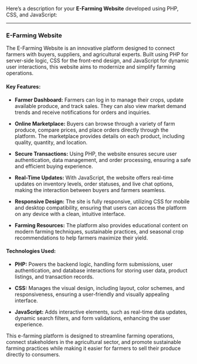 Here’s a description for your **E-Farming Website** developed using PHP, CSS, and JavaScript:

---

### **E-Farming Website**

The E-Farming Website is an innovative platform designed to connect farmers with buyers, suppliers, and agricultural experts. Built using PHP for server-side logic, CSS for the front-end design, and JavaScript for dynamic user interactions, this website aims to modernize and simplify farming operations.

#### **Key Features:**

- **Farmer Dashboard:** Farmers can log in to manage their crops, update available produce, and track sales. They can also view market demand trends and receive notifications for orders and inquiries.

- **Online Marketplace:** Buyers can browse through a variety of farm produce, compare prices, and place orders directly through the platform. The marketplace provides details on each product, including quality, quantity, and location.

- **Secure Transactions:** Using PHP, the website ensures secure user authentication, data management, and order processing, ensuring a safe and efficient buying experience.

- **Real-Time Updates:** With JavaScript, the website offers real-time updates on inventory levels, order statuses, and live chat options, making the interaction between buyers and farmers seamless.

- **Responsive Design:** The site is fully responsive, utilizing CSS for mobile and desktop compatibility, ensuring that users can access the platform on any device with a clean, intuitive interface.

- **Farming Resources:** The platform also provides educational content on modern farming techniques, sustainable practices, and seasonal crop recommendations to help farmers maximize their yield.

#### **Technologies Used:**

- **PHP:** Powers the backend logic, handling form submissions, user authentication, and database interactions for storing user data, product listings, and transaction records.
  
- **CSS:** Manages the visual design, including layout, color schemes, and responsiveness, ensuring a user-friendly and visually appealing interface.
  
- **JavaScript:** Adds interactive elements, such as real-time data updates, dynamic search filters, and form validations, enhancing the user experience.

This e-farming platform is designed to streamline farming operations, connect stakeholders in the agricultural sector, and promote sustainable farming practices while making it easier for farmers to sell their produce directly to consumers.

